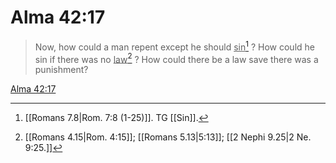 # Alma 42:17

> Now, how could a man repent except he should <u>sin</u>[^a] ? How could he sin if there was no <u>law</u>[^b] ? How could there be a law save there was a punishment?

[Alma 42:17](https://www.churchofjesuschrist.org/study/scriptures/bofm/alma/42?lang=eng&id=p17#p17)


[^a]: [[Romans 7.8|Rom. 7:8 (1-25)]]. TG [[Sin]].
[^b]: [[Romans 4.15|Rom. 4:15]]; [[Romans 5.13|5:13]]; [[2 Nephi 9.25|2 Ne. 9:25.]]
